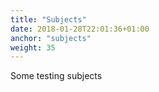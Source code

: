 ```yaml
---
title: "Subjects"
date: 2018-01-28T22:01:36+01:00
anchor: "subjects"
weight: 35
---
```


Some testing subjects